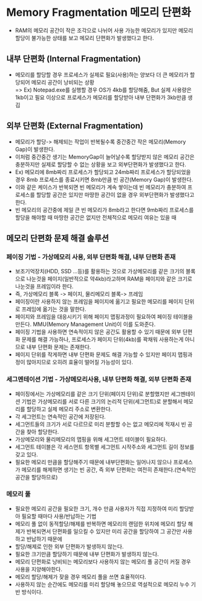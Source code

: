 # Memory Fragmentation 메모리 단편화   
* RAM의 메모리 공간이 작은 조각으로 나뉘어 사용 가능한 메모리가 있지만 메모리 할당이 불가능한 상태를 보고 메모리 단편화가 발생했다고 한다.   

## 내부 단편화 (Internal Fragmentation)
* 메모리를 할당할 경우 프로세스가 실제로 필요(사용)하는 양보다 더 큰 메모리가 할당되어 메모리 공간이 낭비되는 상황   
=> Ex) Notepad.exe를 실행할 경우 OS가 4kb를 할당해줌, But 실제 사용량은 1kb이고 필요 이상으로 프로세스가 메모리를 할당받아 내부 단편화가 3kb만큼 생김   

## 외부 단편화 (External Fragmentation)
* 메모리가 할당-> 해제되는 작업이 반복될수록 중간중간 작은 메모리(Memory Gap)이 발생한다.   
* 이처럼 중간중간 생기는 MemoryGap이 늘어날수록 할당받지 않은 메모리 공간은 충분하지만 실제로 할당할 수 없는 상황을 보고 외부단편화가 발생했다고 한다.   
* Ex) 메모리에 8mb짜리 프로세스가 할당되고 24mb짜리 프로세스가 할당되었을 경우 8mb 프로세스를 종료시키면 8mb만큼 빈 공간(Memory Gap)이 발생한다.   
* 이와 같은 케이스가 반복되면 빈 메모리가 계속 쌓이는데 빈 메모리가 충분하여 프로세스를 할당할 공간은 있지만 마땅한 공간이 없을 경우 외부단편화가 발생했다고 한다.   
* 빈 메모리의 공간중에 제일 큰 빈 메모리가 8mb라고 한다면 9mb짜리 프로세스를 할당을 해야할 때 마땅한 공간은 없지만 전체적으로 메모리 여유는 있을 때   

## 메모리 단편화 문제 해결 솔루션

### 페이징 기법 - 가상메모리 사용, 외부 단편화 해결, 내부 단편화 존재
* 보조기억장치(HDD, SSD ...등)를 활용하는 것으로 가상메모리를 같은 크기의 블록으로 나눈것을 페이지(일반적으로 약4kb)라고하며 RAM을 페이지와 같은 크기로 나눈것을 프레임이라 한다.   
* 즉, 가상메모리 블록 -> 페이지, 물리메모리 블록-> 프레임   
* 페이징이란 사용하지 않는 프레임을 페이지에 옮기고 필요한 메모리를 페이지 단위로 프레임에 옮기는 것을 말한다.   
* 페이지와 프레임을 대응시키기 위해 페이지 맵핑과정이 필요하여 페이징 테이블을 만든다. MMU(Memory Management Unit)이 이를 도와준다.   
* 페이징 기법을 사용하면 연속적이지 않은 공간도 활용할 수 있기 때문에 외부 단편화 문제를 해결 가능하나, 프로세스가 페이지 단위(4kb)를 꽉채워 사용하는게 아니므로 내부 단편화 문제는 존재한다.   
* 페이지 단위를 작게하면 내부 단편화 문제도 해결 가능할 수 있지만 페이지 맵핑과정이 많아지므로 오히려 효율이 떨어질 가능성이 있다.   

### 세그멘테이션 기법 - 가상메모리사용, 내부 단편화 해결, 외부 단편화 존재
* 페이징에서는 가상메모리를 같은 크기 단위(페이지 단위)로 분할했지만 세그멘테이션 기법은 가상메모리를 서로 다른 크기의 논리적 단위(세그먼트)로 분할해서 메모리를 할당하고 실제 메모리 주소로 변환한다.   
* 각 세그먼트는 연속적인 공간에 저장된다.   
* 세그먼트들의 크기가 서로 다르므로 미리 분할할 수는 없고 메모리에 적재시 빈 공간을 찾아 할당한다.   
* 가상메모리와 물리메모리의 맵핑을 위해 세그먼트 테이블이 필요하다.   
* 세그먼트 테이블은 각 세스먼트 항목별 세그먼트 시작주소와 세그먼트 길이 정보를 갖고 있다.   
* 필요한 메모리 만큼을 할당해주기 때문에 내부단편화는 일어나지 않으나 프로세스가 메모리를 해제하면 생기는 빈 공간, 즉 외부 단편화는 여전히 존재한다.(연속적인 공간을 할당하므로)   

### 메모리 풀
* 필요한 메모리 공간을 필요한 크기, 개수 만큼 사용자가 직접 지정하여 미리 할당받아 필요할 때마다 사용/반납하는 기법   
* 메모리 풀 없이 동적할당/해제를 반복하면 메모리의 랜덤한 위치에 메모리 할당 해제가 반복되면서 단편화를 일으킬 수 있지만 미리 공간을 할당하여 그 공간만 사용하고 반납하기 때문에   
* 할당/해제로 인한 외부 단편화가 발생하지 않는다.   
* 필요한 크기만큼 할당하기 때문에 내부 단편화가 발생하지 않는다.   
* 메모리 단편화로 낭비되는 메모리보다 사용하지 않는 메모리 풀 공간이 커질 경우 사용을 지양해야한다.   
* 메모리 할당/해제가 잦을 경우 메모리 풀을 쓰면 효율적이다.   
* 사용하지 않는 순간에도 메모리를 미리 할당해 놓으므로 역설적으로 메모리 누수 기반 방식이다.   


